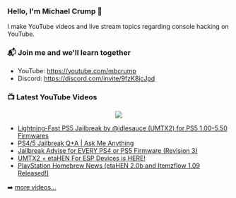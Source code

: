 ### Hello, I'm Michael Crump 👋

I make YouTube videos and live stream topics regarding console hacking on YouTube. 

### 📬 Join me and we'll learn together

- YouTube: https://youtube.com/mbcrump
- Discord: https://discord.com/invite/9fzK8jcJpd

### 📺 Latest YouTube Videos

<div align="center">

[<img src="https://img.shields.io/badge/-Subscribe-red?style=for-the-badge&logo=youtube&logoColor=white"/>](https://www.youtube.com/c/mbcrump?sub_confirmation=1)

</div>

<!-- YOUTUBE:START -->
- [Lightning-Fast PS5 Jailbreak by @idlesauce &lpar;UMTX2&rpar; for PS5 1.00–5.50 Firmwares](https://www.youtube.com/watch?v=uNYDL2FLpPU)
- [PS4/5 Jailbreak Q+A | Ask Me Anything](https://www.youtube.com/watch?v=V05HClxc20o)
- [Jailbreak Advise for EVERY PS4 or PS5 Firmware &lpar;Revision 3&rpar;](https://www.youtube.com/watch?v=-MbA81BLfUo)
- [UMTX2 + etaHEN For ESP Devices is HERE!](https://www.youtube.com/watch?v=DybJIrBMcSo)
- [PlayStation Homebrew News &lpar;etaHEN 2.0b and Itemzflow 1.09  Released!&rpar;](https://www.youtube.com/watch?v=FeXqCaHiioo)
<!-- YOUTUBE:END -->

➡️ [more videos...](https://youtube.com/mbcrump)

